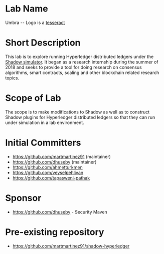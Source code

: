 # Lab Name
Umbra -- Logo is a [tesseract](https://en.wikipedia.org/wiki/Tesseract)

# Short Description
This lab is to explore running Hyperledger distributed ledgers under the
[Shadow simulator](https://github.com/shadow/shadow). It began as a research
internship during the summer of 2018 and seeks to provide a tool for doing
research on consensus algorithms, smart contracts, scaling and other blockchain
related research topics.

# Scope of Lab
The scope is to make modifications to Shadow as well as to construct Shadow
plugins for Hyperledger distributed ledgers so that they can run under
simulation in a lab environment.

# Initial Committers
- https://github.com/martmartinez91 (maintainer)
- https://github.com/dhuseby (maintainer)
- https://github.com/ahmetturkmen
- https://github.com/veyselpehlivan
- https://github.com/tapasweni-pathak

# Sponsor
- https://github.com/dhuseby - Security Maven

# Pre-existing repository
- https://github.com/martmartinez91/shadow-hyperledger

